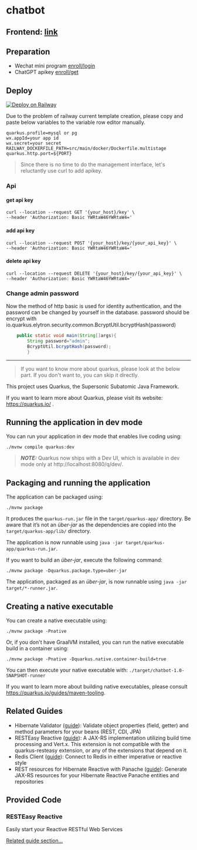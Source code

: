 # chatbot

## Frontend: [link](https://github.com/smartisanyyh/chatbot_wmp)

## Preparation

* Wechat mini program [enroll/login](https://mp.weixin.qq.com/)
* ChatGPT apikey [enroll/get](https://platform.openai.com/account/api-keys)

## Deploy

[![Deploy on Railway](https://railway.app/button.svg)](https://railway.app/template/Pfg93k?referralCode=jdPmwi)

Due to the problem of railway current template creation, please copy and paste below variables to the variable row
editor manually.

```
quarkus.profile=mysql or pg
wx.appId=your app id
wx.secret=your secret
RAILWAY_DOCKERFILE_PATH=src/main/docker/Dockerfile.multistage
quarkus.http.port=${PORT}
```

> Since there is no time to do the management interface, let's reluctantly use curl to add apikey.

### Api

#### get api key

```shell
curl --location --request GET '{your_host}/key' \
--header 'Authorization: Basic YWRtaW46YWRtaW4=' 
```

#### add api key

```shell
curl --location --request POST '{your_host}/key/{your_api_key}' \
--header 'Authorization: Basic YWRtaW46YWRtaW4=' 
```

#### delete api key

```shell
curl --location --request DELETE '{your_host}/key/{your_api_key}' \
--header 'Authorization: Basic YWRtaW46YWRtaW4=' 
```

### Change admin password

Now the method of http basic is used for identity authentication, and the password can be changed by yourself in the
database.
password should be encrypt with io.quarkus.elytron.security.common.BcryptUtil.bcryptHash(password)

```java
    public static void main(String[]args){
        String password="admin";
        BcryptUtil.bcryptHash(password);
        }
```

---

> If you want to know more about quarkus, please look at the below part. If you don't want to, you can skip it directly.


This project uses Quarkus, the Supersonic Subatomic Java Framework.

If you want to learn more about Quarkus, please visit its website: https://quarkus.io/ .

## Running the application in dev mode

You can run your application in dev mode that enables live coding using:

```shell script
./mvnw compile quarkus:dev
```

> **_NOTE:_**  Quarkus now ships with a Dev UI, which is available in dev mode only at http://localhost:8080/q/dev/.

## Packaging and running the application

The application can be packaged using:

```shell script
./mvnw package
```

It produces the `quarkus-run.jar` file in the `target/quarkus-app/` directory.
Be aware that it’s not an _über-jar_ as the dependencies are copied into the `target/quarkus-app/lib/` directory.

The application is now runnable using `java -jar target/quarkus-app/quarkus-run.jar`.

If you want to build an _über-jar_, execute the following command:

```shell script
./mvnw package -Dquarkus.package.type=uber-jar
```

The application, packaged as an _über-jar_, is now runnable using `java -jar target/*-runner.jar`.

## Creating a native executable

You can create a native executable using:

```shell script
./mvnw package -Pnative
```

Or, if you don't have GraalVM installed, you can run the native executable build in a container using:

```shell script
./mvnw package -Pnative -Dquarkus.native.container-build=true
```

You can then execute your native executable with: `./target/chatbot-1.0-SNAPSHOT-runner`

If you want to learn more about building native executables, please consult https://quarkus.io/guides/maven-tooling.

## Related Guides

- Hibernate Validator ([guide](https://quarkus.io/guides/validation)): Validate object properties (field, getter) and
  method parameters for your beans (REST, CDI, JPA)
- RESTEasy Reactive ([guide](https://quarkus.io/guides/resteasy-reactive)): A JAX-RS implementation utilizing build time
  processing and Vert.x. This extension is not compatible with the quarkus-resteasy extension, or any of the extensions
  that depend on it.
- Redis Client ([guide](https://quarkus.io/guides/redis)): Connect to Redis in either imperative or reactive style
- REST resources for Hibernate Reactive with Panache ([guide](https://quarkus.io/guides/rest-data-panache)): Generate
  JAX-RS resources for your Hibernate Reactive Panache entities and repositories

## Provided Code

### RESTEasy Reactive

Easily start your Reactive RESTful Web Services

[Related guide section...](https://quarkus.io/guides/getting-started-reactive#reactive-jax-rs-resources)
